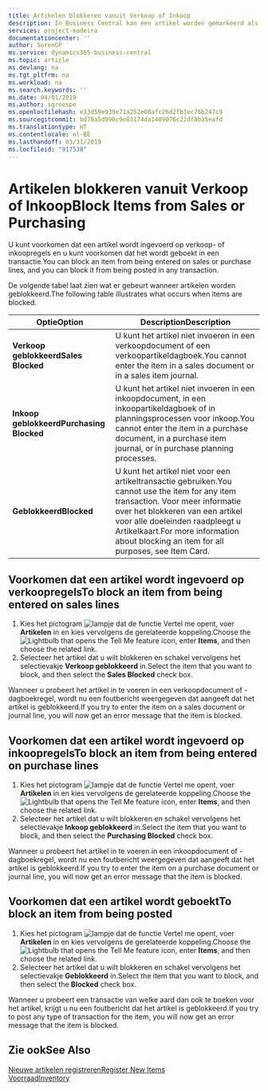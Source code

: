 ```yaml
---
title: Artikelen blokkeren vanuit Verkoop of Inkoop
description: In Business Central kan een artikel worden gemarkeerd als geblokkeerd voor verkoop, geblokkeerd voor inkoop of geblokkeerd voor alle doeleinden.
services: project-madeira
documentationcenter: ''
author: SorenGP
ms.service: dynamics365-business-central
ms.topic: article
ms.devlang: na
ms.tgt_pltfrm: na
ms.workload: na
ms.search.keywords: ''
ms.date: 04/01/2019
ms.author: sgroespe
ms.openlocfilehash: e13d59e939e71a252e08afc26d2fb1ec76b247c9
ms.sourcegitcommit: bd78a5d990c9e83174da1409076c22df8b35eafd
ms.translationtype: HT
ms.contentlocale: nl-BE
ms.lasthandoff: 03/31/2019
ms.locfileid: "917538"
---
```

# <a name="block-items-from-sales-or-purchasing"></a><span data-ttu-id="de539-103">Artikelen blokkeren vanuit Verkoop of Inkoop</span><span class="sxs-lookup"><span data-stu-id="de539-103">Block Items from Sales or Purchasing</span></span>
<span data-ttu-id="de539-104">U kunt voorkomen dat een artikel wordt ingevoerd op verkoop- of inkoopregels en u kunt voorkomen dat het wordt geboekt in een transactie.</span><span class="sxs-lookup"><span data-stu-id="de539-104">You can block an item from being entered on sales or purchase lines, and you can block it from being posted in any transaction.</span></span>  

<span data-ttu-id="de539-105">De volgende tabel laat zien wat er gebeurt wanneer artikelen worden geblokkeerd.</span><span class="sxs-lookup"><span data-stu-id="de539-105">The following table illustrates what occurs when items are blocked.</span></span>  

|<span data-ttu-id="de539-106">Optie</span><span class="sxs-lookup"><span data-stu-id="de539-106">Option</span></span>|<span data-ttu-id="de539-107">Description</span><span class="sxs-lookup"><span data-stu-id="de539-107">Description</span></span>|  
|--------------------|------------|  
|<span data-ttu-id="de539-108">**Verkoop geblokkeerd**</span><span class="sxs-lookup"><span data-stu-id="de539-108">**Sales Blocked**</span></span>|<span data-ttu-id="de539-109">U kunt het artikel niet invoeren in een verkoopdocument of een verkoopartikeldagboek.</span><span class="sxs-lookup"><span data-stu-id="de539-109">You cannot enter the item in a sales document or in a sales item journal.</span></span>|  
|<span data-ttu-id="de539-110">**Inkoop geblokkeerd**</span><span class="sxs-lookup"><span data-stu-id="de539-110">**Purchasing Blocked**</span></span>|<span data-ttu-id="de539-111">U kunt het artikel niet invoeren in een inkoopdocument, in een inkoopartikeldagboek of in planningsprocessen voor inkoop.</span><span class="sxs-lookup"><span data-stu-id="de539-111">You cannot enter the item in a purchase document, in a purchase item journal, or in purchase planning processes.</span></span>|  
|<span data-ttu-id="de539-112">**Geblokkeerd**</span><span class="sxs-lookup"><span data-stu-id="de539-112">**Blocked**</span></span>|<span data-ttu-id="de539-113">U kunt het artikel niet voor een artikeltransactie gebruiken.</span><span class="sxs-lookup"><span data-stu-id="de539-113">You cannot use the item for any item transaction.</span></span> <span data-ttu-id="de539-114">Voor meer informatie over het blokkeren van een artikel voor alle doeleinden raadpleegt u Artikelkaart.</span><span class="sxs-lookup"><span data-stu-id="de539-114">For more information about blocking an item for all purposes, see Item Card.</span></span>|  

## <a name="to-block-an-item-from-being-entered-on-sales-lines"></a><span data-ttu-id="de539-115">Voorkomen dat een artikel wordt ingevoerd op verkoopregels</span><span class="sxs-lookup"><span data-stu-id="de539-115">To block an item from being entered on sales lines</span></span>  

1.  <span data-ttu-id="de539-116">Kies het pictogram ![lampje dat de functie Vertel me opent](media/ui-search/search_small.png "Vertel me wat u wilt doen"), voer **Artikelen** in en kies vervolgens de gerelateerde koppeling.</span><span class="sxs-lookup"><span data-stu-id="de539-116">Choose the ![Lightbulb that opens the Tell Me feature](media/ui-search/search_small.png "Tell me what you want to do") icon, enter **Items**, and then choose the related link.</span></span>  
2.  <span data-ttu-id="de539-117">Selecteer het artikel dat u wilt blokkeren en schakel vervolgens het selectievakje **Verkoop geblokkeerd** in.</span><span class="sxs-lookup"><span data-stu-id="de539-117">Select the item that you want to block, and then select the **Sales Blocked** check box.</span></span>  

<span data-ttu-id="de539-118">Wanneer u probeert het artikel in te voeren in een verkoopdocument of -dagboekregel, wordt nu een foutbericht weergegeven dat aangeeft dat het artikel is geblokkeerd.</span><span class="sxs-lookup"><span data-stu-id="de539-118">If you try to enter the item on a sales document or journal line, you will now get an error message that the item is blocked.</span></span>

## <a name="to-block-an-item-from-being-entered-on-purchase-lines"></a><span data-ttu-id="de539-119">Voorkomen dat een artikel wordt ingevoerd op inkoopregels</span><span class="sxs-lookup"><span data-stu-id="de539-119">To block an item from being entered on purchase lines</span></span>  

1.  <span data-ttu-id="de539-120">Kies het pictogram ![lampje dat de functie Vertel me opent](media/ui-search/search_small.png "Vertel me wat u wilt doen"), voer **Artikelen** in en kies vervolgens de gerelateerde koppeling.</span><span class="sxs-lookup"><span data-stu-id="de539-120">Choose the ![Lightbulb that opens the Tell Me feature](media/ui-search/search_small.png "Tell me what you want to do") icon, enter **Items**, and then choose the related link.</span></span>  
2.  <span data-ttu-id="de539-121">Selecteer het artikel dat u wilt blokkeren en schakel vervolgens het selectievakje **Inkoop geblokkeerd** in.</span><span class="sxs-lookup"><span data-stu-id="de539-121">Select the item that you want to block, and then select the **Purchasing Blocked** check box.</span></span>  

<span data-ttu-id="de539-122">Wanneer u probeert het artikel in te voeren in een inkoopdocument of -dagboekregel, wordt nu een foutbericht weergegeven dat aangeeft dat het artikel is geblokkeerd.</span><span class="sxs-lookup"><span data-stu-id="de539-122">If you try to enter the item on a purchase document or journal line, you will now get an error message that the item is blocked.</span></span>

## <a name="to-block-an-item-from-being-posted"></a><span data-ttu-id="de539-123">Voorkomen dat een artikel wordt geboekt</span><span class="sxs-lookup"><span data-stu-id="de539-123">To block an item from being posted</span></span>
1. <span data-ttu-id="de539-124">Kies het pictogram ![lampje dat de functie Vertel me opent](media/ui-search/search_small.png "Vertel me wat u wilt doen"), voer **Artikelen** in en kies vervolgens de gerelateerde koppeling.</span><span class="sxs-lookup"><span data-stu-id="de539-124">Choose the ![Lightbulb that opens the Tell Me feature](media/ui-search/search_small.png "Tell me what you want to do") icon, enter **Items**, and then choose the related link.</span></span>
2. <span data-ttu-id="de539-125">Selecteer het artikel dat u wilt blokkeren en schakel vervolgens het selectievakje **Geblokkeerd** in.</span><span class="sxs-lookup"><span data-stu-id="de539-125">Select the item that you want to block, and then select the **Blocked** check box.</span></span>

<span data-ttu-id="de539-126">Wanneer u probeert een transactie van welke aard dan ook te boeken voor het artikel, krijgt u nu een foutbericht dat het artikel is geblokkeerd.</span><span class="sxs-lookup"><span data-stu-id="de539-126">If you try to post any type of transaction for the item, you will now get an error message that the item is blocked.</span></span>

## <a name="see-also"></a><span data-ttu-id="de539-127">Zie ook</span><span class="sxs-lookup"><span data-stu-id="de539-127">See Also</span></span>  
[<span data-ttu-id="de539-128">Nieuwe artikelen registreren</span><span class="sxs-lookup"><span data-stu-id="de539-128">Register New Items</span></span>](inventory-how-register-new-items.md)  
[<span data-ttu-id="de539-129">Voorraad</span><span class="sxs-lookup"><span data-stu-id="de539-129">Inventory</span></span>](inventory-manage-inventory.md)  
